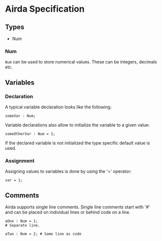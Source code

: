 # Airda Specification

## Types

- Num

### Num

`Num` can be used to store numerical values. These can be integers, decimals etc.

## Variables

### Declaration

A typical variable declaration looks like the following:

``` airda
someVar : Num;
```

Variable declarations also allow to initialize the variable to a given value:

``` airda
someOtherVar : Num = 1;
```

If the declared variable is not initialized the type specific default value is used.

### Assignment

Assigning values to variables is done by using the '=' operator:

```
var = 1;
```

## Comments

Airda supports single line comments. Single line comments start with '#' and can be placed on individual lines or behind code on a line.

```
aOne : Num = 1;
# Separate line.

aTwo : Num = 2; # Same line as code
```